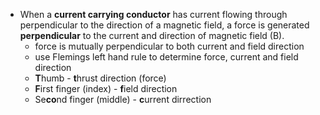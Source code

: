 - When a **current carrying conductor** has current flowing through perpendicular to the direction of a magnetic field, a force is generated **perpendicular** to the current and direction of magnetic field (B).
	- force is mutually perpendicular to both current and field direction
	- use Flemings left hand rule to determine force, current and field direction
	- **T**humb - **t**hrust direction (force)
	- **F**irst finger (index) - **f**ield direction
	- Se**co**nd finger (middle) - **c**urrent dirrection

